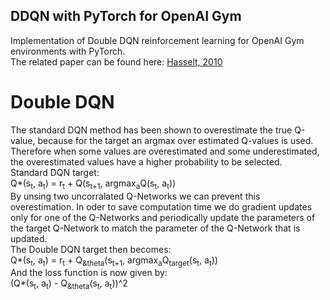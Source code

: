 ## DDQN with PyTorch for OpenAI Gym
Implementation of Double DQN reinforcement learning for OpenAI Gym environments with PyTorch.  
The related paper can be found here: [Hasselt, 2010](https://papers.nips.cc/paper/3964-double-q-learning)

# Double DQN
The standard DQN method has been shown to overestimate the true Q-value, because for the target an argmax over estimated Q-values is used. Therefore when some values are overestimated and some underestimated, the overestimated values have a higher probability to be selected.  
Standard DQN target:  
Q*(s<sub>t</sub>, a<sub>t</sub>) = r<sub>t</sub> + Q(s<sub>t+1</sub>, argmax<sub>a</sub>Q(s<sub>t</sub>, a<sub>t</sub>))  
By unsing two uncorralated Q-Networks we can prevent this overestimation. In oder to save computation time we do gradient updates only for one of the Q-Networks and periodically update the parameters of the target Q-Network to match the parameter of the Q-Network that is updated.  
The Double DQN target then becomes:  
Q*(s<sub>t</sub>, a<sub>t</sub>) = r<sub>t</sub> + Q<sub>&theta</sub>(s<sub>t+1</sub>, argmax<sub>a</sub>Q<sub>target</sub>(s<sub>t</sub>, a<sub>t</sub>))  
And the loss function is now given by:  
(Q*(s<sub>t</sub>, a<sub>t</sub>) - Q<sub>&theta</sub>(s<sub>t</sub>, a<sub>t</sub>))^2  

